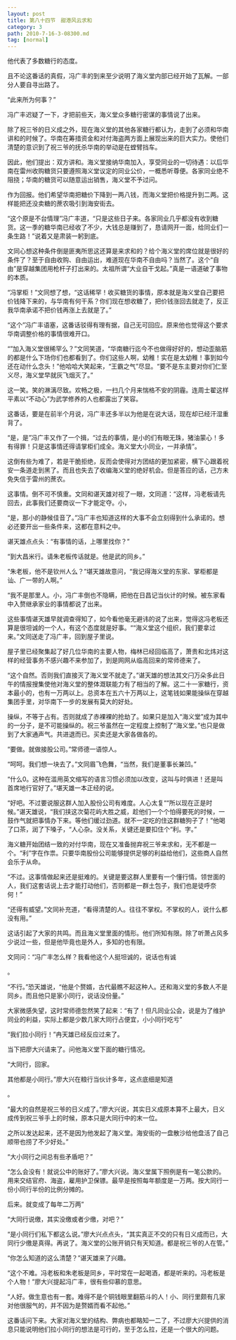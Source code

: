 ```yaml
---
layout: post
title: 第八十四节　甜港风云求和
category: 3
path: 2010-7-16-3-08300.md
tag: [normal]
---
```


他代表了多数糖行的态度。

且不论这番话的真假，冯广丰的到来至少说明了海义堂内部已经开始了瓦解。一部分人要自寻出路了。

“此来所为何事？”

冯广丰迟疑了一下，才把前些天，海义堂众多糖行密谋的事情说了出来。

除了祝三爷的日义成之外，现在海义堂的其他各家糖行都认为，走到了必须和华南讲和的时候了。华南在筹措资金和对付海盗两方面上展现出来的巨大实力。使他们清楚的意识到了祝三爷的抚杀华南的举动是在螳臂挡车。

因此，他们提出：双方讲和。海义堂接纳华南加入，享受同业的一切待遇：以后华南在雷州收购糖货只要遵照海义堂议定的同业公价，一概悉听尊便。各家同业绝不阻挠；华南的糖货可以随意运出销售，海义堂不予过问。

作为回报。他们希望华南把糖价下降到一两八钱，而海义堂把价格提升到二两。这样能把还没卖糖的蔗农吸引到海安街去。

“这个原是不台情理”冯广丰道，“只是这些日子来。各家同业几乎都没有收到糖货。这一季的糖华南已经收了不少，大钱总是赚到了，恳请网开一面，给同业们一条生路！”说着又是肃装一躬到底。

文同心想这种条件倒是匪夷所思这还算是来求和的？给个海义堂的席位就是很好的条件了？至于自由收购、自由运出，难道现在华南不自由吗？当然了。这个“自由”是穿越集团用枪杆子打出来的。太祖所谓“大业自干戈起。”真是一语道破了事物的本质。

“冯掌柜！”文同想了想，“这话稀罕！收买糖货的事情，原本就是海义堂自己要把价钱降下来的，与华南有何干系？你们现在想收糖了，把价钱涨回去就走了，反正我华南承诺不把价钱再涨上去就是了。”

“这个”冯广丰语塞，这番话驳得有理有据，自己无可回应。原来他也觉得这个要求华南调整价格的事情很难开口。

“”加入海义堂很稀罕么？”文同笑道，“华南糖行迄今不也做得好好的，想动歪脑筋的都是什么下场你们也都看到了。你们这些人啊，幼稚！实在是太幼稚！事到如今还在动什么念头！”他哈哈大笑起来，“王霸之气”尽显。“要不是东主要对你们仁至义尽，海义堂早就灰飞烟灭了。”

这一笑。笑的淋漓尽致。欢畅之极，一扫几个月来惴格不安的阴霾。连周士翟这样平素以“不动心”为武学修养的人也都露出了笑容。

这番话，要是在前半个月说，冯广丰还多半以为他是在说大话，现在却已经汗湿重背了。

“是，是”冯广丰又作了一个揖，“过去的事情，是小的们有眼无珠，猪油蒙心！多有得罪！只是这事情还得请掌柜们成全。海义堂大小同业，一并承情”。

这倒有些为难了，若是干脆拒绝，反而会使得对方团结的更加紧密，横下心跟着祝安一条道走到黑了。而且也失去了收编海义堂的绝好机会。但是答应的话，己方未免失信于雷州的蔗农。

这事情。倒不可不慎重。文同和谌天雄对视了一眼，文同道：“这样，冯老板请先回去，此事我们还要商议一下才能定夺。小，

“是，那小的静候佳音了。”冯广丰也知道这样的大事不会立刻得到什么承诺的。想必还要开出一些条件来，这都在意料之中。

谌天雄点点头：“有事情的话，上哪里找你？”

“到大昌米行。请朱老板传话就是。他是武的同乡。”

“朱老板，他不是钦州人么？”堪天雄故意问，“我记得海义堂的东家、掌柜都是讪、广一带的人啊。”

“我不是那里人。小，冯广丰倒也不隐瞒，把他在日昌记当伙计的时候。被东家看中入赘继承家业的事情都说了出来。

这些事情谌天雄早就调查得知了，如今看他毫无避讳的说了出来，觉得这冯老板还算是很坦诚的一个人，有这个态度就是好事。““海义堂这个组织，我们要拿过来。”文同送走了冯广丰，回到屋子里说。

屋子里已经聚集起了好几位华南的主要人物，梅林已经回临高了，萧贵和北炜对这样的经营事务不感兴趣不来参加了，到是网网从临高回来的常师德来了。

“这个自然。否则我们直接灭了海义堂不就走了。”谌天雄的想法其文闩万朵多此日午的情报搜集使他对海义堂的整体溉联能力有了相当的了解。这二十一家糖行，资本最小的，也有一万两以上。总资本在五六十万两以上，这笔钱如果能操纵在穿越集团手里，对华南下一步的发展有莫大的好处。

操纵，不等于占有。否则就成了赤裸裸的抢劫了。如果只是加入“海义堂”成为其中的一分子，是不可能操纵的。祝三爷虽然在一定程度上控制了“海义堂。”也只是做到了大家通声气。共进退而已。买卖还是大家各做各的。

“要做。就做接股公司。”常师德一语惊人。

“呵呵。我们想一块去了。”文同眉飞色舞，“当然，我们是董事长兼凹。”

“什么0。这种在滥用英文缩写的语言习惯必须加以改变，这叫与时俱进！还是叫首席地行官好了。”堪天雄一本正经的说。

“好吧。不过要说服这群人加入股份公司有难度。人心太复““所以现在正是时候。”谌天雄说，“我们挟这次菊花屿大胜之威，趁他们一个个怕得要死的时候，一鼓作气就把事情办下来。等他们缓过劲道。就不一定吃的住这群糖狗子了！”他喝了口茶，润了下嗓子，“人心杂。没关系，关键还是要扣住个“利。字。”

海义糖开始团结一致的对付华南，现在又准备抛弃祝三爷来求和，无不都是一个。“利”字在作祟。只要华南股份公司能够提供足够的利益给他们，这些商人自然会乐于从命。

“不过。这事情做起来还是挺难的。关键是要这群人里要有一个懂行情。领世面的人，我们这套话说上去才能打动他们，否则都是一群土包子，我们也是徒呼奈何！”

“还得有威望。”文同补充道，“看得清楚的人。往往不掌权。不掌权的人，说什么都没有用。”

这话引起了大家的共鸣。而且海义堂里面的情形。他们所知有限。除了听萧占风多少说过一些，但是他毕竟也是外人，多知的也有限。

文同问：“冯广丰怎么样？我看他这个人挺坦诚的，说话也有诚

。

“不行。”恐天雄说，“他是个赘婿，古代最瞧不起这种人。还和海义堂的多数人不是同乡。而且他只是家小同行，说话没份量。”

大家微感失望，这时常师德忽然笑了起来：“有了！但凡同业公会，说是为了维护同业的利益，实际上都是少数几家大同行占便宜，小小同行吃亏”

“我们拉小同行！”冉天雄已经反应过来了。

当下把廖大兴请来了。问他海义堂下面的糖行情况。

“大同行，回家。

其他都是小同行。”廖大兴在粮行当伙计多年，这点底细是知道

。

“最大的自然是祝三爷的日义成了。”廖大兴说，其实日义成原本算不上最大，日义成传到祝三爷手上的时候，原本只是大同行中的末一位。

之所以发达起来，还不是因为他发起了海义堂。海安街的一盘散沙给他盘活了自己顺带也捞了不少好处。”

“大小同行之间总有些矛盾吧？”

“怎么会没有！就说公中的账好了。”廖大兴说。海义堂属下照例是有一笔公款的。用来交结官府、海盗，雇用护卫保镖。最早是按照每年额度是一万两。按大同行一份小同行半份的比例分摊的。

后来。就变成了每年二万两”

“大同行说缴，其实没缴或者少缴，对吧？”

“是小同行们私下都这么说。”廖大兴点点头，“其实真正不交的只有日义成而已，大同行少缴是真得。再说了。海义堂的公账开销只有天知道。都是祝三爷的人在管。”

“你怎么知道的这么清楚？”谌天雄来了兴趣。

“这个不难。冯老板和朱老板是同乡，平时常在一起喝酒，都是听来的。冯老板是个人物！”廖大兴提起冯广丰，很有些仰慕的意思。

“人好。做生意也有一套。难得不是个铜钱眼里翻筋斗的人！小、同行里颇有几家对他很服气的，并不因为是赘婿而看不起他。”

这番话问下来。大家对海义堂的结构、弊病也都略知一二了，不过廖大兴提供的消息只能说明他们拉小同行的想法是可行的，至于怎么拉，还是一个很大的问题。